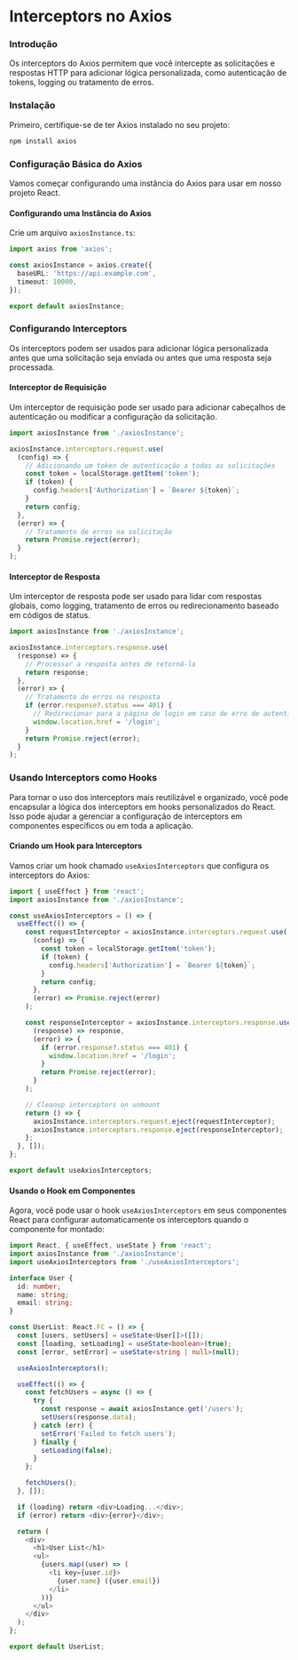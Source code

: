 # Interceptors no Axios 

### Introdução

Os interceptors do Axios permitem que você intercepte as solicitações e respostas HTTP para adicionar lógica personalizada, como autenticação de tokens, logging ou tratamento de erros. 

### Instalação

Primeiro, certifique-se de ter Axios instalado no seu projeto:

```bash
npm install axios
```

### Configuração Básica do Axios

Vamos começar configurando uma instância do Axios para usar em nosso projeto React.

#### Configurando uma Instância do Axios

Crie um arquivo `axiosInstance.ts`:

```typescript
import axios from 'axios';

const axiosInstance = axios.create({
  baseURL: 'https://api.example.com',
  timeout: 10000,
});

export default axiosInstance;
```

### Configurando Interceptors

Os interceptors podem ser usados para adicionar lógica personalizada antes que uma solicitação seja enviada ou antes que uma resposta seja processada.

#### Interceptor de Requisição

Um interceptor de requisição pode ser usado para adicionar cabeçalhos de autenticação ou modificar a configuração da solicitação.

```typescript
import axiosInstance from './axiosInstance';

axiosInstance.interceptors.request.use(
  (config) => {
    // Adicionando um token de autenticação a todas as solicitações
    const token = localStorage.getItem('token');
    if (token) {
      config.headers['Authorization'] = `Bearer ${token}`;
    }
    return config;
  },
  (error) => {
    // Tratamento de erros na solicitação
    return Promise.reject(error);
  }
);
```

#### Interceptor de Resposta

Um interceptor de resposta pode ser usado para lidar com respostas globais, como logging, tratamento de erros ou redirecionamento baseado em códigos de status.

```typescript
import axiosInstance from './axiosInstance';

axiosInstance.interceptors.response.use(
  (response) => {
    // Processar a resposta antes de retorná-la
    return response;
  },
  (error) => {
    // Tratamento de erros na resposta
    if (error.response?.status === 401) {
      // Redirecionar para a página de login em caso de erro de autenticação
      window.location.href = '/login';
    }
    return Promise.reject(error);
  }
);
```

### Usando Interceptors como Hooks

Para tornar o uso dos interceptors mais reutilizável e organizado, você pode encapsular a lógica dos interceptors em hooks personalizados do React. Isso pode ajudar a gerenciar a configuração de interceptors em componentes específicos ou em toda a aplicação.

#### Criando um Hook para Interceptors

Vamos criar um hook chamado `useAxiosInterceptors` que configura os interceptors do Axios:

```typescript
import { useEffect } from 'react';
import axiosInstance from './axiosInstance';

const useAxiosInterceptors = () => {
  useEffect(() => {
    const requestInterceptor = axiosInstance.interceptors.request.use(
      (config) => {
        const token = localStorage.getItem('token');
        if (token) {
          config.headers['Authorization'] = `Bearer ${token}`;
        }
        return config;
      },
      (error) => Promise.reject(error)
    );

    const responseInterceptor = axiosInstance.interceptors.response.use(
      (response) => response,
      (error) => {
        if (error.response?.status === 401) {
          window.location.href = '/login';
        }
        return Promise.reject(error);
      }
    );

    // Cleanup interceptors on unmount
    return () => {
      axiosInstance.interceptors.request.eject(requestInterceptor);
      axiosInstance.interceptors.response.eject(responseInterceptor);
    };
  }, []);
};

export default useAxiosInterceptors;
```

#### Usando o Hook em Componentes

Agora, você pode usar o hook `useAxiosInterceptors` em seus componentes React para configurar automaticamente os interceptors quando o componente for montado:

```typescript
import React, { useEffect, useState } from 'react';
import axiosInstance from './axiosInstance';
import useAxiosInterceptors from './useAxiosInterceptors';

interface User {
  id: number;
  name: string;
  email: string;
}

const UserList: React.FC = () => {
  const [users, setUsers] = useState<User[]>([]);
  const [loading, setLoading] = useState<boolean>(true);
  const [error, setError] = useState<string | null>(null);

  useAxiosInterceptors();

  useEffect(() => {
    const fetchUsers = async () => {
      try {
        const response = await axiosInstance.get('/users');
        setUsers(response.data);
      } catch (err) {
        setError('Failed to fetch users');
      } finally {
        setLoading(false);
      }
    };

    fetchUsers();
  }, []);

  if (loading) return <div>Loading...</div>;
  if (error) return <div>{error}</div>;

  return (
    <div>
      <h1>User List</h1>
      <ul>
        {users.map((user) => (
          <li key={user.id}>
            {user.name} ({user.email})
          </li>
        ))}
      </ul>
    </div>
  );
};

export default UserList;
```
